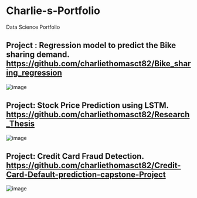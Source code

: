 # Charlie-s-Portfolio
Data Science Portfolio
## Project  : Regression model to predict the Bike sharing demand. https://github.com/charliethomasct82/Bike_sharing_regression        
![image](https://github.com/charliethomasct82/Charlie-Portfolio/assets/93368865/29e55dfc-4e9f-4cbb-ab3f-1a604e5bf689)                 


## Project: Stock Price Prediction using LSTM. https://github.com/charliethomasct82/Research_Thesis
![image](https://github.com/charliethomasct82/Charlie-Portfolio/assets/93368865/45cca87e-628f-4ee4-b02d-64664ddeba1f)

## Project: Credit Card Fraud Detection. https://github.com/charliethomasct82/Credit-Card-Default-prediction-capstone-Project
![image](https://github.com/charliethomasct82/Charlie-Portfolio/assets/93368865/b748c152-48f1-4062-a6ea-1db8edff350c)
